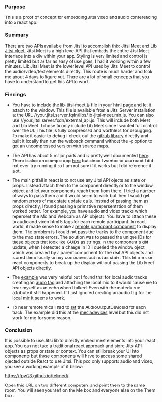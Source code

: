 ### Purpose

This is a proof of concept for embedding Jitsi video and audio conferencing into a react app.  

### Summary

There are two APIs available from Jitsi to accomplish this: [Jitsi Meet](https://github.com/jitsi/jitsi-meet/blob/master/doc/api.md) and [Lib Jitsi Meet](https://github.com/jitsi/lib-jitsi-meet).  Jitsi Meet is a high level API that embeds the entire Jitsi Meet interface into a div within your app.  Styling is very limited and control is pretty limited but as far as easy of use goes, I had it working within a few minutes.  Lib Jitsi Meet is 
the lower level API used by Jitsi Meet to control the audio/video/text elements directly.  This route is much harder and took me about 4 days to figure out.  There are a lot of small concepts that you have to understand to get this API to work. 

### Findings

* You have to include the lib-jitsi-meet.js file in your html page and let it attach to the window.  This file is available from a Jitsi Server installation at the URL //your.jitsi.server.fqdn/libs/lib-jitsi-meet.min.js.  You can also use //your.jitsi.server.fqdn/external_api.js.  This will include both Meet and Lib Meet.  I chose to only include Lib Meet since I wanted full control over the UI.  This file is fully compressed and worthless for debugging.  To make it easier to debug I check out the [github library](https://github.com/jitsi/lib-jitsi-meet) directly and built it locally then run the webpack command without the -p option to get an uncompressed version with source maps.  

* The API has about 5 major parts and is pretty well documented [here](https://github.com/jitsi/lib-jitsi-meet/blob/master/doc/API.md).  There is also an example app [here](https://github.com/jitsi/lib-jitsi-meet/blob/master/doc/example/example.js) but since I wanted to use react I did not even try running it so I am not sure if it works but I did reference it alot.

* The main pitfall in react is to not use any Jitsi API ojects as state or props.  Instead attach them to the component directly or to the window object and let your components reach them from there.  I tried a number of ways to pass them and it would seem to work but then I would get random errors of max state update calls.  Instead of passing them as props directly, I found passing a primative repersentation of them worked better.  For example, you have audio and video tracks which repersent the Mic and Webcam as API objects.  You have to attach these to audio and video html 5 tags for each remote participant.  In react world, it made sense to make a [remote participant component](https://github.com/fpw23/telimed/blob/master/src/RemoteTrack.js) to display them.  The problem is I could not pass the tracks to the component due to the max state errors.  The solution was to passed the unique IDs for these objects that look like GUIDs as strings.  In the component's did update, when I detected a change in ID I queried the window oject which was created by a parent component for the real API objects and stored them locally on my component but not as state.  This let me use react components to break up the display without passing the Lib Meet API objects directly.  

* The [example](https://github.com/jitsi/lib-jitsi-meet/blob/master/doc/example/example.js) was very helpful but I found that for local audio tracks creating an [audio tag](https://github.com/jitsi/lib-jitsi-meet/blob/master/doc/example/example.js#L51) and attaching the local mic to it would cause me to hear myself as an echo when I talked.  Even with the muted=true attribute it still happened.  If I just ignored creating an audio tag for the local mic it seems to work.

* To hear remote mics I had to [set](https://github.com/fpw23/telimed/blob/master/src/RemoteTrack.js#L72) the AudioOutputDeviceId for each track.  The example did this at the [mediadevices](https://github.com/jitsi/lib-jitsi-meet/blob/master/doc/example/example.js#L233) level but this did not work for me for some reason. 

### Conclusion

It is possible to use Jitsi lib to directly embed meet elements into your react app.  You can not take a traditional react approach and store Jitsi API objects as props or state or context.  You can still break your UI into components but those components will have to access some shared ojected outside React to use Jitsi.  This poc only supports audio and video, you see a working example of it below:

https://fpw23.github.io/telimed/

Open this URL on two different computers and point them to the same room.  You will seen yourself on the Me box and everyone else on the Them box.